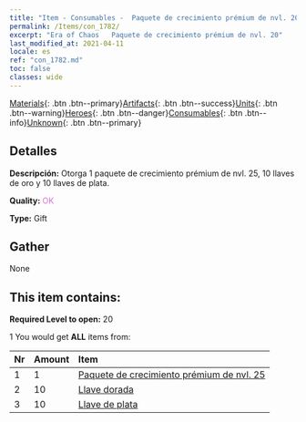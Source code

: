 ```yaml
---
title: "Item - Consumables -  Paquete de crecimiento prémium de nvl. 20"
permalink: /Items/con_1782/
excerpt: "Era of Chaos   Paquete de crecimiento prémium de nvl. 20"
last_modified_at: 2021-04-11
locale: es
ref: "con_1782.md"
toc: false
classes: wide
---
```

 [Materials](/es/Items/){: .btn .btn--primary}[Artifacts](/es/Items/Artifacts/){: .btn .btn--success}[Units](/es/Items/Units/){: .btn .btn--warning}[Heroes](/es/Items/Heroes/){: .btn .btn--danger}[Consumables](/es/Items/Consumables/){: .btn .btn--info}[Unknown](/es/Items/Unknown/){: .btn .btn--primary}

## Detalles
 **Descripción:** Otorga 1 paquete de crecimiento prémium de nvl. 25, 10 llaves de oro y 10 llaves de plata.

 **Quality:** <span style="color: #DA70D6">OK</span>

 **Type:** Gift

## Gather

  None

## This item contains:

 **Required Level to open:** 20

 1 You would get **ALL** items  from:

  | Nr | Amount |     Item    |
  |:---|:-------|:------------|
  | 1 | 1 | [ Paquete de crecimiento prémium de nvl. 25](/es/Items/con_1783/) | 
  | 2 | 10 | [Llave dorada](/es/Items/con_783/) | 
  | 3 | 10 | [Llave de plata](/es/Items/con_693/) | 
